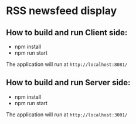 # RSS newsfeed display

## How to build and run Client side:

- npm install
- npm run start

The application will run at `http://localhost:8081/`

## How to build and run Server side:

- npm install
- npm run start

The application will run at `http://localhost:3001/`
